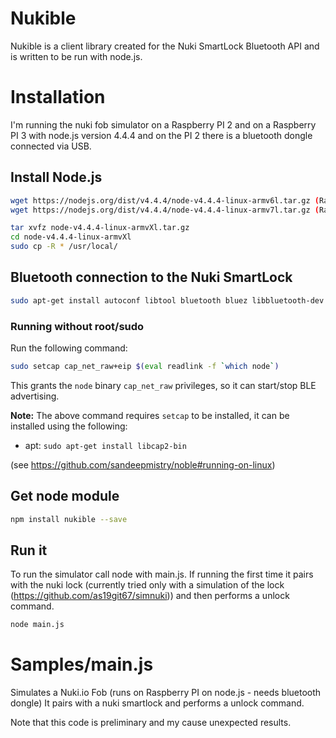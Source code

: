 # Nukible
Nukible is a client library created for the Nuki SmartLock Bluetooth API and is written to be run with node.js.

# Installation
I'm running the nuki fob simulator on a Raspberry PI 2 and on a Raspberry PI 3 with node.js version 4.4.4 and on the PI 2 there is a bluetooth dongle connected via USB.

## Install Node.js

```sh
wget https://nodejs.org/dist/v4.4.4/node-v4.4.4-linux-armv6l.tar.gz (Raspberry PI 2)
wget https://nodejs.org/dist/v4.4.4/node-v4.4.4-linux-armv7l.tar.gz (Raspberry PI 3)

tar xvfz node-v4.4.4-linux-armvXl.tar.gz
cd node-v4.4.4-linux-armvXl
sudo cp -R * /usr/local/
```
## Bluetooth connection to the Nuki SmartLock

```sh
sudo apt-get install autoconf libtool bluetooth bluez libbluetooth-dev libudev-dev
```

### Running without root/sudo

Run the following command:

```sh
sudo setcap cap_net_raw+eip $(eval readlink -f `which node`)
```

This grants the ```node``` binary ```cap_net_raw``` privileges, so it can start/stop BLE advertising.

__Note:__ The above command requires ```setcap``` to be installed, it can be installed using the following:

 * apt: ```sudo apt-get install libcap2-bin```

(see https://github.com/sandeepmistry/noble#running-on-linux)

## Get node module
```sh
npm install nukible --save
```

## Run it
To run the simulator call node with main.js. If running the first time it pairs with the nuki lock (currently tried only with a simulation of the lock (https://github.com/as19git67/simnuki)) and then performs a unlock command.

```sh
node main.js
```
# Samples/main.js
Simulates a Nuki.io Fob (runs on Raspberry PI on node.js - needs bluetooth dongle)
It pairs with a nuki smartlock and performs a unlock command.

Note that this code is preliminary and my cause unexpected results.

